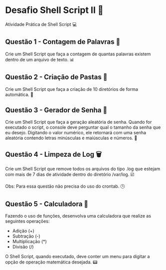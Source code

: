 # Desafio Shell Script II 🚀

Atividade Prática de Shell Script 💻

## Questão 1 - Contagem de Palavras 📝

Crie um Shell Script que faça a contagem de quantas palavras existem dentro de um arquivo de texto. 📊

## Questão 2 - Criação de Pastas 📂

Crie um Shell Script que faça a criação de 10 diretórios de forma automática. 📁

## Questão 3 - Gerador de Senha 🔐

Crie um Shell Script que faça a geração aleatória de senha. Quando for executado o script, o console deve perguntar qual o tamanho da senha que eu desejo. Digitando o valor numérico, ele retornará com uma senha aleatória contendo letras minúsculas e maiúsculas e números. 🎲

## Questão 4 - Limpeza de Log 🗑️

Crie um Shell Script que remove todos os arquivos do tipo .log que estejam com mais de 7 dias de atividade dentro do diretório /var/log. ☑️

Obs: Para essa questão não precisa do uso do crontab. 🕒

## Questão 5 - Calculadora 🧮

Fazendo o uso de funções, desenvolva uma calculadora que realize as seguintes operações:

- Adição (+)
- Subtração (-)
- Multiplicação (*)
- Divisão (/)

O Shell Script, quando executado, deve conter um menu para digitar a opção de operação matemática desejada. 📟
